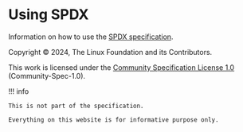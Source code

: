 # Using SPDX

Information on how to use the
[SPDX specification](https://spdx.dev/use/specifications/).

Copyright © 2024, The Linux Foundation and its Contributors.

This work is licensed under the
[Community Specification License 1.0](https://spdx.org/licenses/Community-Spec-1.0.html)
(Community-Spec-1.0).

!!! info

    This is not part of the specification.

    Everything on this website is for informative purpose only.
